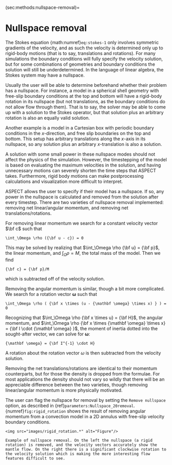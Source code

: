 (sec:methods:nullspace-removal)=
# Nullspace removal

The Stokes equation {math:numref}`eq:stokes-1` only involves symmetric gradients of the velocity, and as such the velocity is determined only up to rigid-body motions (that is to say, translations and rotations).
For many simulations the boundary conditions will fully specify the velocity solution, but for some combinations of geometries and boundary conditions the solution will still be underdetermined.
In the language of linear algebra, the Stokes system may have a nullspace.

Usually the user will be able to determine beforehand whether their problem has a nullspace.
For instance, a model in a spherical shell geometry with free-slip boundary conditions at the top and bottom will have a rigid-body rotation in its nullspace (but not translations, as the boundary conditions do not allow flow through them).
That is to say, the solver may be able to come up with a solution to the Stokes operator, but that solution plus an arbitrary rotation is also an equally valid solution.

Another example is a model in a Cartesian box with periodic boundary conditions in the $x$-direction, and free slip boundaries on the top and bottom.
This setup has arbitrary translations along the $x$-axis in its nullspace, so any solution plus an arbitrary $x$-translation is also a solution.

A solution with some small power in these nullspace modes should not affect the physics of the simulation.
However, the timestepping of the model is based on evaluating the maximum velocities in the solution, and having unnecessary motions can severely shorten the time steps that ASPECT takes.
Furthermore, rigid body motions can make postprocessing calculations and visualization more difficult to interpret.

ASPECT allows the user to specify if their model has a nullspace.
If so, any power in the nullspace is calculated and removed from the solution after every timestep.
There are two varieties of nullspace removal implemented: removing net linear/angular momentum, and removing net translations/rotations.

For removing linear momentum we search for a constant velocity vector $\bf c$ such that
```{math}
\int_\Omega \rho ({\bf u - c}) = 0
```

This may be solved by realizing that $\int_\Omega \rho {\bf u} = {\bf p}$, the linear momentum, and $\int_\Omega \rho = M$, the total mass of the model.
Then we find
```{math}
{\bf c} = {\bf p}/M
```
which is subtracted off of the velocity solution.

Removing the angular momentum is similar, though a bit more complicated.
We search for a rotation vector $\mathbf \omega$ such that
```{math}
\int_\Omega \rho ( {\bf x \times (u - {\mathbf \omega} \times x) } ) = 0
```

Recognizing that $\int_\Omega \rho {\bf x \times u} = {\bf H}$, the angular momentum, and $\int_\Omega \rho {\bf x \times {\mathbf \omega} \times x} = {\bf I \cdot {\mathbf \omega} }$, the moment of inertia dotted into the sought-after vector, we can solve for ${\mathbf \omega}$:
```{math}
{\mathbf \omega} = {\bf I^{-1} \cdot H}
```
A rotation about the rotation vector $\omega$ is then subtracted from the velocity solution.

Removing the net translations/rotations are identical to their momentum counterparts, but for those the density is dropped from the formulae.
For most applications the density should not vary so wildly that there will be an appreciable difference between the two varieties, though removing linear/angular momentum is more physically motivated.

The user can flag the nullspace for removal by setting the `Remove nullspace` option, as described in {ref}`parameters:Nullspace_20removal`.
{numref}`fig:rigid_rotation` shows the result of removing angular momentum from a convection model in a 2D annulus with free-slip velocity boundary conditions.


```{figure-md} fig:rigid_rotation
<img src="images/rigid_rotation.*" alt="Figure"/>

Example of nullspace removal. On the left the nullspace (a rigid rotation) is removed, and the velocity vectors accurately show the mantle flow. On the right there is a significant clockwise rotation to the velocity solution which is making the more interesting flow features difficult to see.
```
